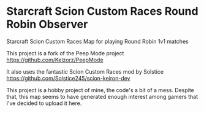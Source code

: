 # Starcraft Scion Custom Races Round Robin Observer
Starcraft Scion Custom Races Map for playing Round Robin 1v1 matches 

This project is a fork of the Peep Mode project
https://github.com/Kelzorz/PeepMode

It also uses the fantastic Scion Custom Races mod by Solstice
https://github.com/Solstice245/scion-keiron-dev

This project is a hobby project of mine, the code's a bit of a mess. 
Despite that, this map seems to have generated enough interest among gamers that I've decided to upload it here.
